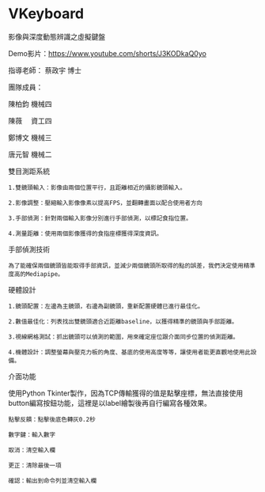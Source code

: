 # VKeyboard
影像與深度動態辨識之虛擬鍵盤

Demo影片：https://www.youtube.com/shorts/J3KODkaQ0yo


指導老師： 蔡政宇  博士

團隊成員：

陳柏鈞  機械四 

陳薇　  資工四 

鄭博文  機械三 

唐元智  機械二


雙目測距系統

    1.雙鏡頭輸入：影像由兩個位置平行，且距離相近的攝影鏡頭輸入。
    
    2.影像調整：壓縮輸入影像像素以提高FPS，並翻轉畫面以配合使用者方向
    
    3.手部偵測：針對兩個輸入影像分別進行手部偵測，以標記食指位置。
    
    4.測量距離：使用兩個影像獲得的食指座標獲得深度資訊。
    
手部偵測技術

    為了能確保兩個鏡頭皆能取得手部資訊，並減少兩個鏡頭所取得的點的誤差，我們決定使用精準度高的Mediapipe。

硬體設計

    1.鏡頭配置：左邊為主鏡頭，右邊為副鏡頭，重新配置硬體已進行最佳化。
    
    2.數值最佳化：列表找出雙鏡頭適合近距離baseline，以獲得精準的鏡頭與手部距離。
    
    3.視線網格測試：抓出鏡頭可以偵測的範圍，用來確定座位跟介面同步位置的偵測距離。
    
    4.機體設計：調整螢幕與壓克力板的角度、基底的使用高度等等，讓使用者能更直觀地使用此設備。
    
介面功能

使用Python Tkinter製作，因為TCP傳輸獲得的值是點擊座標，無法直接使用button編寫按鈕功能，這裡是以label繪製後再自行編寫各種效果。

    點擊反饋：點擊後底色轉灰0.2秒
    
    數字鍵：輸入數字
    
    取消：清空輸入欄

    更正：清除最後一項
    
    確認：輸出到命令列並清空輸入欄

